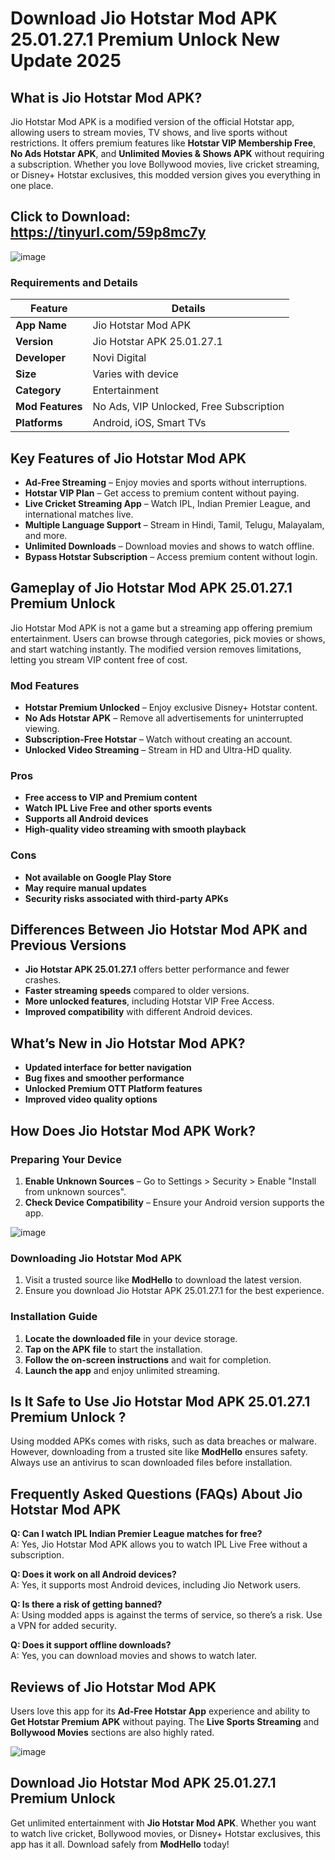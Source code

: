 # Download Jio Hotstar Mod APK 25.01.27.1 Premium Unlock New Update 2025

## What is Jio Hotstar Mod APK?
Jio Hotstar Mod APK is a modified version of the official Hotstar app, allowing users to stream movies, TV shows, and live sports without restrictions. It offers premium features like **Hotstar VIP Membership Free**, **No Ads Hotstar APK**, and **Unlimited Movies & Shows APK** without requiring a subscription. Whether you love Bollywood movies, live cricket streaming, or Disney+ Hotstar exclusives, this modded version gives you everything in one place.

## Click to Download: https://tinyurl.com/59p8mc7y
![image](https://github.com/user-attachments/assets/ebeafe55-44fd-4100-be8f-4940316df9d2)


### Requirements and Details
| Feature                  | Details                           |
|--------------------------|----------------------------------|
| **App Name**            | Jio Hotstar Mod APK             |
| **Version**             | Jio Hotstar APK 25.01.27.1      |
| **Developer**           | Novi Digital                    |
| **Size**                | Varies with device              |
| **Category**            | Entertainment                   |
| **Mod Features**        | No Ads, VIP Unlocked, Free Subscription |
| **Platforms**           | Android, iOS, Smart TVs        |

## Key Features of Jio Hotstar Mod APK
- **Ad-Free Streaming** – Enjoy movies and sports without interruptions.
- **Hotstar VIP Plan** – Get access to premium content without paying.
- **Live Cricket Streaming App** – Watch IPL, Indian Premier League, and international matches live.
- **Multiple Language Support** – Stream in Hindi, Tamil, Telugu, Malayalam, and more.
- **Unlimited Downloads** – Download movies and shows to watch offline.
- **Bypass Hotstar Subscription** – Access premium content without login.

## Gameplay of Jio Hotstar Mod APK 25.01.27.1 Premium Unlock
Jio Hotstar Mod APK is not a game but a streaming app offering premium entertainment. Users can browse through categories, pick movies or shows, and start watching instantly. The modified version removes limitations, letting you stream VIP content free of cost.

### Mod Features
- **Hotstar Premium Unlocked** – Enjoy exclusive Disney+ Hotstar content.
- **No Ads Hotstar APK** – Remove all advertisements for uninterrupted viewing.
- **Subscription-Free Hotstar** – Watch without creating an account.
- **Unlocked Video Streaming** – Stream in HD and Ultra-HD quality.

### Pros
- **Free access to VIP and Premium content**
- **Watch IPL Live Free and other sports events**
- **Supports all Android devices**
- **High-quality video streaming with smooth playback**

### Cons
- **Not available on Google Play Store**
- **May require manual updates**
- **Security risks associated with third-party APKs**

## Differences Between Jio Hotstar Mod APK and Previous Versions
- **Jio Hotstar APK 25.01.27.1** offers better performance and fewer crashes.
- **Faster streaming speeds** compared to older versions.
- **More unlocked features**, including Hotstar VIP Free Access.
- **Improved compatibility** with different Android devices.

## What’s New in Jio Hotstar Mod APK?
- **Updated interface for better navigation**
- **Bug fixes and smoother performance**
- **Unlocked Premium OTT Platform features**
- **Improved video quality options**

## How Does Jio Hotstar Mod APK Work?
### Preparing Your Device
1. **Enable Unknown Sources** – Go to Settings > Security > Enable "Install from unknown sources".
2. **Check Device Compatibility** – Ensure your Android version supports the app.

![image](https://github.com/user-attachments/assets/d5afbc1a-a05c-4694-b842-068a013fe026)

### Downloading Jio Hotstar Mod APK
1. Visit a trusted source like **ModHello** to download the latest version.
2. Ensure you download Jio Hotstar APK 25.01.27.1 for the best experience.

### Installation Guide
1. **Locate the downloaded file** in your device storage.
2. **Tap on the APK file** to start the installation.
3. **Follow the on-screen instructions** and wait for completion.
4. **Launch the app** and enjoy unlimited streaming.

## Is It Safe to Use Jio Hotstar Mod APK 25.01.27.1 Premium Unlock ?
Using modded APKs comes with risks, such as data breaches or malware. However, downloading from a trusted site like **ModHello** ensures safety. Always use an antivirus to scan downloaded files before installation.

## Frequently Asked Questions (FAQs) About Jio Hotstar Mod APK
**Q: Can I watch IPL Indian Premier League matches for free?**  
A: Yes, Jio Hotstar Mod APK allows you to watch IPL Live Free without a subscription.

**Q: Does it work on all Android devices?**  
A: Yes, it supports most Android devices, including Jio Network users.

**Q: Is there a risk of getting banned?**  
A: Using modded apps is against the terms of service, so there’s a risk. Use a VPN for added security.

**Q: Does it support offline downloads?**  
A: Yes, you can download movies and shows to watch later.

## Reviews of Jio Hotstar Mod APK
Users love this app for its **Ad-Free Hotstar App** experience and ability to **Get Hotstar Premium APK** without paying. The **Live Sports Streaming** and **Bollywood Movies** sections are also highly rated.

![image](https://github.com/user-attachments/assets/9a8556e7-707a-41c3-92d4-5a598a88eaf7)


## Download Jio Hotstar Mod APK 25.01.27.1 Premium Unlock
Get unlimited entertainment with **Jio Hotstar Mod APK**. Whether you want to watch live cricket, Bollywood movies, or Disney+ Hotstar exclusives, this app has it all. Download safely from **ModHello** today!

